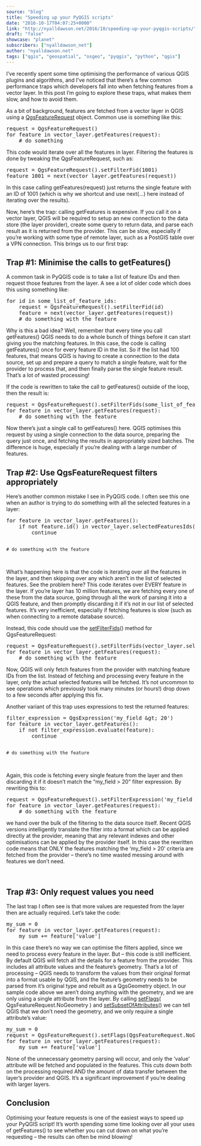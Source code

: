 ```yaml
---
source: "blog"
title: "Speeding up your PyQGIS scripts"
date: "2016-10-17T04:07:25+0000"
link: "http://nyalldawson.net/2016/10/speeding-up-your-pyqgis-scripts/"
draft: "false"
showcase: "planet"
subscribers: ["nyalldawson_net"]
author: "nyalldawson.net"
tags: ["qgis", "geospatial", "osgeo", "pyqgis", "python", "qgis"]
---
```


<p>I&#8217;ve recently spent some time optimising the performance of various QGIS plugins and algorithms, and I&#8217;ve noticed that there&#8217;s a few common performance traps which developers fall into when fetching features from a vector layer. In this post I&#8217;m going to explore these traps, what makes them slow, and how to avoid them.</p>
<p>As a bit of background, features are fetched from a vector layer in QGIS using a <a href="https://qgis.org/api/classQgsFeatureRequest.html">QgsFeatureRequest</a> object. Common use is something like this:</p>
<pre class="brush: python; title: ; notranslate">
request = QgsFeatureRequest()
for feature in vector_layer.getFeatures(request):
    # do something
</pre>
<p>This code would iterate over all the features in layer. Filtering the features is done by tweaking the QgsFeatureRequest, such as:</p>
<pre class="brush: python; title: ; notranslate">
request = QgsFeatureRequest().setFilterFid(1001)
feature_1001 = next(vector_layer.getFeatures(request))
</pre>
<p>In this case calling getFeatures(request) just returns the single feature with an ID of 1001 (which is why we shortcut and use next(&#8230;) here instead of iterating over the results).</p>
<p>Now, here&#8217;s the trap: calling getFeatures is expensive. If you call it on a vector layer, QGIS will be required to setup an new connection to the data store (the layer provider), create some query to return data, and parse each result as it is returned from the provider. This can be slow, especially if you&#8217;re working with some type of remote layer, such as a PostGIS table over a VPN connection. This brings us to our first trap:</p>
<h2>Trap #1: Minimise the calls to getFeatures()</h2>
<p>A common task in PyQGIS code is to take a list of feature IDs and then request those features from the layer. A see a lot of older code which does this using something like:</p>
<pre class="brush: python; title: ; notranslate">
for id in some_list_of_feature_ids:
    request = QgsFeatureRequest().setFilterFid(id)
    feature = next(vector_layer.getFeatures(request))
    # do something with the feature
</pre>
<p>Why is this a bad idea? Well, remember that every time you call getFeatures() QGIS needs to do a whole bunch of things before it can start giving you the matching features. In this case, the code is calling getFeatures() once for every feature ID in the list. So if the list had 100 features, that means QGIS is having to create a connection to the data source, set up and prepare a query to match a single feature, wait for the provider to process that, and then finally parse the single feature result. That&#8217;s a lot of wasted processing!</p>
<p>If the code is rewritten to take the call to getFeatures() outside of the loop, then the result is:</p>
<pre class="brush: python; title: ; notranslate">
request = QgsFeatureRequest().setFilterFids(some_list_of_feature_ids)
for feature in vector_layer.getFeatures(request):
    # do something with the feature
</pre>
<p>Now there&#8217;s just a single call to getFeatures() here. QGIS optimises this request by using a single connection to the data source, preparing the query just once, and fetching the results in appropriately sized batches. The difference is huge, especially if you&#8217;re dealing with a large number of features.</p>
<h2>Trap #2: Use QgsFeatureRequest filters appropriately</h2>
<p>Here&#8217;s another common mistake I see in PyQGIS code. I often see this one when an author is trying to do something with all the selected features in a layer:</p>
<pre class="brush: python; title: ; notranslate">
for feature in vector_layer.getFeatures():
    if not feature.id() in vector_layer.selectedFeaturesIds():
        continue

    # do something with the feature
</pre>
<p>What&#8217;s happening here is that the code is iterating over all the features in the layer, and then skipping over any which aren&#8217;t in the list of selected features. See the problem here? This code iterates over EVERY feature in the layer. If you&#8217;re layer has 10 million features, we are fetching every one of these from the data source, going through all the work of parsing it into a QGIS feature, and then promptly discarding it if it&#8217;s not in our list of selected features. It&#8217;s very inefficient, especially if fetching features is slow (such as when connecting to a remote database source).</p>
<p>Instead, this code should use the <a href="https://qgis.org/api/classQgsFeatureRequest.html#a59955b7d1e3d23b32020465ce41e2da1">setFilterFids</a>() method for QgsFeatureRequest:</p>
<pre class="brush: python; title: ; notranslate">
request = QgsFeatureRequest().setFilterFids(vector_layer.selectedFeaturesIds())
for feature in vector_layer.getFeatures(request):
    # do something with the feature
</pre>
<p>Now, QGIS will only fetch features from the provider with matching feature IDs from the list. Instead of fetching and processing every feature in the layer, only the actual selected features will be fetched. It&#8217;s not uncommon to see operations which previously took many minutes (or hours!) drop down to a few seconds after applying this fix.</p>
<p>Another variant of this trap uses expressions to test the returned features:</p>
<pre class="brush: python; title: ; notranslate">
filter_expression = QgsExpression('my_field &amp;gt; 20')
for feature in vector_layer.getFeatures():
    if not filter_expression.evaluate(feature):
        continue

    # do something with the feature
</pre>
<p>Again, this code is fetching every single feature from the layer and then discarding it if it doesn&#8217;t match the &#8220;my_field &gt; 20&#8221; filter expression. By rewriting this to:</p>
<pre class="brush: python; title: ; notranslate">
request = QgsFeatureRequest().setFilterExpression('my_field &amp;gt; 20')
for feature in vector_layer.getFeatures(request):
    # do something with the feature
</pre>
<p>we hand over the bulk of the filtering to the data source itself. Recent QGIS versions intelligently translate the filter into a format which can be applied directly at the provider, meaning that any relevant indexes and other optimisations can be applied by the provider itself. In this case the rewritten code means that ONLY the features matching the &#8216;my_field &gt; 20&#8217; criteria are fetched from the provider &#8211; there&#8217;s no time wasted messing around with features we don&#8217;t need.</p>
<p>&nbsp;</p>
<h2>Trap #3: Only request values you need</h2>
<p>The last trap I often see is that more values are requested from the layer then are actually required. Let&#8217;s take the code:</p>
<pre class="brush: python; title: ; notranslate">
my_sum = 0
for feature in vector_layer.getFeatures(request):
    my_sum += feature['value']
</pre>
<p>In this case there&#8217;s no way we can optimise the filters applied, since we need to process every feature in the layer. But &#8211; this code is still inefficient. By default QGIS will fetch all the details for a feature from the provider. This includes all attribute values and the feature&#8217;s geometry. That&#8217;s a lot of processing &#8211; QGIS needs to transform the values from their original format into a format usable by QGIS, and the feature&#8217;s geometry needs to be parsed from it&#8217;s original type and rebuilt as a QgsGeometry object. In our sample code above we aren&#8217;t doing anything with the geometry, and we are only using a single attribute from the layer. By calling <a href="https://qgis.org/api/classQgsFeatureRequest.html#a57064dfedab31e466f9660f36dc6f6cf">setFlags</a>( QgsFeatureRequest.NoGeometry ) and <a href="https://qgis.org/api/classQgsFeatureRequest.html#a85f831f339a9882822d5d5cf19b29fdf">setSubsetOfAttributes</a>() we can tell QGIS that we don&#8217;t need the geometry, and we only require a single attribute&#8217;s value:</p>
<pre class="brush: python; title: ; notranslate">
my_sum = 0
request = QgsFeatureRequest().setFlags(QgsFeatureRequest.NoGeometry).setSubsetOfAttributes(['value'], vector_layer.fields() )
for feature in vector_layer.getFeatures(request):
    my_sum += feature['value']
</pre>
<p>None of the unnecessary geometry parsing will occur, and only the &#8216;value&#8217; attribute will be fetched and populated in the features. This cuts down both on the processing required AND the amount of data transfer between the layer&#8217;s provider and QGIS. It&#8217;s a significant improvement if you&#8217;re dealing with larger layers.</p>
<h2>Conclusion</h2>
<p>Optimising your feature requests is one of the easiest ways to speed up your PyQGIS script! It&#8217;s worth spending some time looking over all your uses of getFeatures() to see whether you can cut down on what you&#8217;re requesting &#8211; the results can often be mind blowing!</p>
